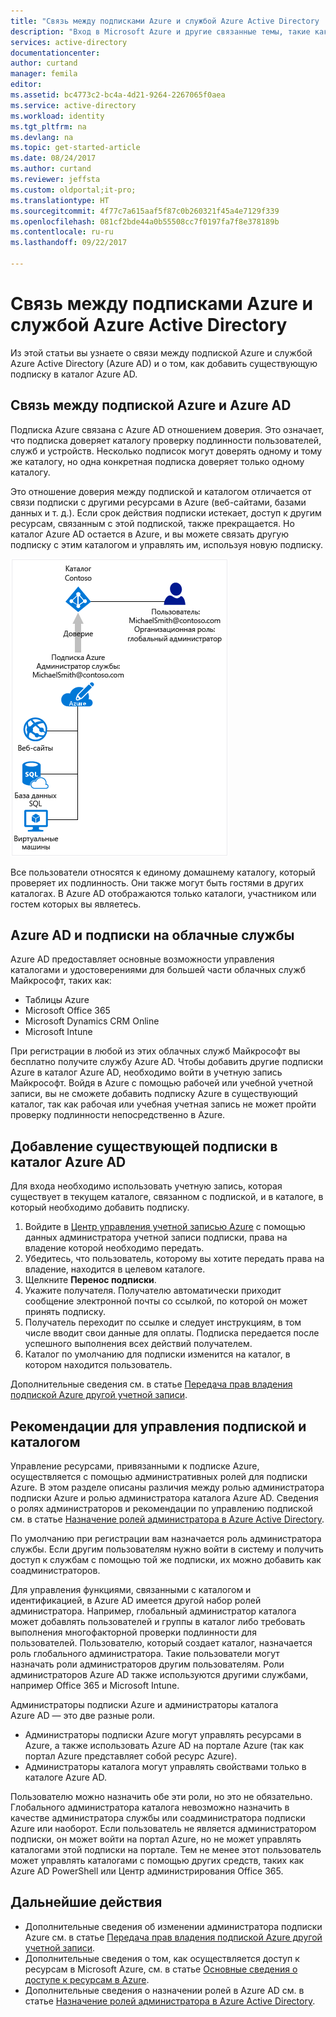 ```yaml
---
title: "Связь между подписками Azure и службой Azure Active Directory | Документация Майкрософт"
description: "Вход в Microsoft Azure и другие связанные темы, такие как связь между подпиской Azure и службой Azure Active Directory."
services: active-directory
documentationcenter: 
author: curtand
manager: femila
editor: 
ms.assetid: bc4773c2-bc4a-4d21-9264-2267065f0aea
ms.service: active-directory
ms.workload: identity
ms.tgt_pltfrm: na
ms.devlang: na
ms.topic: get-started-article
ms.date: 08/24/2017
ms.author: curtand
ms.reviewer: jeffsta
ms.custom: oldportal;it-pro;
ms.translationtype: HT
ms.sourcegitcommit: 4f77c7a615aaf5f87c0b260321f45a4e7129f339
ms.openlocfilehash: 081cf2bde44a0b55508cc7f0197fa7f8e378189b
ms.contentlocale: ru-ru
ms.lasthandoff: 09/22/2017

---
```

# <a name="how-azure-subscriptions-are-associated-with-azure-active-directory"></a>Связь между подписками Azure и службой Azure Active Directory
Из этой статьи вы узнаете о связи между подпиской Azure и службой Azure Active Directory (Azure AD) и о том, как добавить существующую подписку в каталог Azure AD.

## <a name="your-azure-subscriptions-relationship-to-azure-ad"></a>Связь между подпиской Azure и Azure AD
Подписка Azure связана с Azure AD отношением доверия. Это означает, что подписка доверяет каталогу проверку подлинности пользователей, служб и устройств. Несколько подписок могут доверять одному и тому же каталогу, но одна конкретная подписка доверяет только одному каталогу. 

Это отношение доверия между подпиской и каталогом отличается от связи подписки с другими ресурсами в Azure (веб-сайтами, базами данных и т. д.). Если срок действия подписки истекает, доступ к другим ресурсам, связанным с этой подпиской, также прекращается. Но каталог Azure AD остается в Azure, и вы можете связать другую подписку с этим каталогом и управлять им, используя новую подписку.

![Схема: как подписки связаны с каталогом](./media/active-directory-how-subscriptions-associated-directory/WAAD_OrgAccountSubscription.png)

Все пользователи относятся к единому домашнему каталогу, который проверяет их подлинность. Они также могут быть гостями в других каталогах. В Azure AD отображаются только каталоги, участником или гостем которых вы являетесь.

## <a name="azure-ad-and-cloud-service-subscriptions"></a>Azure AD и подписки на облачные службы
Azure AD предоставляет основные возможности управления каталогами и удостоверениями для большей части облачных служб Майкрософт, таких как:

* Таблицы Azure
* Microsoft Office 365
* Microsoft Dynamics CRM Online
* Microsoft Intune

При регистрации в любой из этих облачных служб Майкрософт вы бесплатно получите службу Azure AD. Чтобы добавить другие подписки Azure в каталог Azure AD, необходимо войти в учетную запись Майкрософт. Войдя в Azure с помощью рабочей или учебной учетной записи, вы не сможете добавить подписку Azure в существующий каталог, так как рабочая или учебная учетная запись не может пройти проверку подлинности непосредственно в Azure. 

## <a name="to-add-an-existing-subscription-to-your-azure-ad-directory"></a>Добавление существующей подписки в каталог Azure AD
Для входа необходимо использовать учетную запись, которая существует в текущем каталоге, связанном с подпиской, и в каталоге, в который необходимо добавить подписку. 

1. Войдите в [Центр управления учетной записью Azure](https://account.azure.com/Subscriptions) с помощью данных администратора учетной записи подписки, права на владение которой необходимо передать.
2. Убедитесь, что пользователь, которому вы хотите передать права на владение, находится в целевом каталоге.
3. Щелкните **Перенос подписки**.
4. Укажите получателя. Получателю автоматически приходит сообщение электронной почты со ссылкой, по которой он может принять подписку.
5. Получатель переходит по ссылке и следует инструкциям, в том числе вводит свои данные для оплаты. Подписка передается после успешного выполнения всех действий получателем. 
6. Каталог по умолчанию для подписки изменится на каталог, в котором находится пользователь.

Дополнительные сведения см. в статье [Передача прав владения подпиской Azure другой учетной записи](../billing/billing-subscription-transfer.md).

## <a name="suggestions-to-manage-both-a-subscription-and-a-directory"></a>Рекомендации для управления подпиской и каталогом
Управление ресурсами, привязанными к подписке Azure, осуществляется с помощью административных ролей для подписки Azure. В этом разделе описаны различия между ролью администратора подписки Azure и ролью администратора каталога Azure AD. Сведения о ролях администраторов и рекомендации по управлению подпиской см. в статье [Назначение ролей администратора в Azure Active Directory](active-directory-assign-admin-roles.md).

По умолчанию при регистрации вам назначается роль администратора службы. Если другим пользователям нужно войти в систему и получить доступ к службам с помощью той же подписки, их можно добавить как соадминистраторов. 

Для управления функциями, связанными с каталогом и идентификацией, в Azure AD имеется другой набор ролей администратора. Например, глобальный администратор каталога может добавлять пользователей и группы в каталог либо требовать выполнения многофакторной проверки подлинности для пользователей. Пользователю, который создает каталог, назначается роль глобального администратора. Такие пользователи могут назначать роли администраторов другим пользователям. Роли администраторов Azure AD также используются другими службами, например Office 365 и Microsoft Intune. 

Администраторы подписки Azure и администраторы каталога Azure AD — это две разные роли. 
* Администраторы подписки Azure могут управлять ресурсами в Azure, а также использовать Azure AD на портале Azure (так как портал Azure представляет собой ресурс Azure). 
* Администраторы каталога могут управлять свойствами только в каталоге Azure AD.

Пользователю можно назначить обе эти роли, но это не обязательно. Глобального администратора каталога невозможно назначить в качестве администратора службы или соадминистратора подписки Azure или наоборот. Если пользователь не является администратором подписки, он может войти на портал Azure, но не может управлять каталогами этой подписки на портале. Тем не менее этот пользователь может управлять каталогами с помощью других средств, таких как Azure AD PowerShell или Центр администрирования Office 365.

## <a name="next-steps"></a>Дальнейшие действия
* Дополнительные сведения об изменении администратора подписки Azure см. в статье [Передача прав владения подпиской Azure другой учетной записи](../billing/billing-subscription-transfer.md).
* Дополнительные сведения о том, как осуществляется доступ к ресурсам в Microsoft Azure, см. в статье [Основные сведения о доступе к ресурсам в Azure](active-directory-understanding-resource-access.md).
* Дополнительные сведения о назначении ролей в Azure AD см. в статье [Назначение ролей администратора в Azure Active Directory](active-directory-assign-admin-roles-azure-portal.md).

<!--Image references-->
[1]: ./media/active-directory-how-subscriptions-associated-directory/WAAD_PassThruAuth.png
[2]: ./media/active-directory-how-subscriptions-associated-directory/WAAD_OrgAccountSubscription.png
[3]: ./media/active-directory-how-subscriptions-associated-directory/WAAD_SignInDisambiguation.PNG

